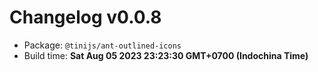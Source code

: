 # Changelog v0.0.8

- Package: `@tinijs/ant-outlined-icons`
- Build time: **Sat Aug 05 2023 23:23:30 GMT+0700 (Indochina Time)**

